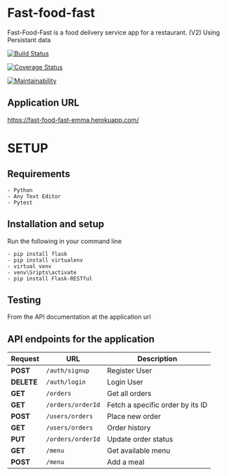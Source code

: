 # Fast-food-fast
Fast-Food-Fast is a food delivery service app for a restaurant. (V2) Using Persistant data

[![Build Status](https://travis-ci.com/Opio-Emmanuel-Omona/Fast-food-fast.svg?branch=feedback)](https://travis-ci.com/Opio-Emmanuel-Omona/Fast-food-fast)

[![Coverage Status](https://coveralls.io/repos/github/Opio-Emmanuel-Omona/Fast-food-fast/badge.svg?branch=feedback)](https://coveralls.io/github/Opio-Emmanuel-Omona/Fast-food-fast?branch=feedback)

[![Maintainability](https://api.codeclimate.com/v1/badges/72822b2801edfcc8895b/maintainability)](https://codeclimate.com/github/Opio-Emmanuel-Omona/Fast-food-fast/maintainability)


## Application URL
https://fast-food-fast-emma.herokuapp.com/

# SETUP
## Requirements
    - Python
    - Any Text Editor
    - Pytest

## Installation and setup
Run the following in your command line

    - pip install flask
    - pip install virtualenv
    - virtual venv
    - venv\Sripts\activate 
    - pip install Flask-RESTful

## Testing
From the API documentation at the application url


## API endpoints for the application
Request|URL|Description
---|---|---
**POST**|`/auth/signup`|Register User
**DELETE**|`/auth/login`|Login User
**GET**|`/orders`|Get all orders
**GET**|`/orders/orderId`|Fetch a specific order by its ID
**POST**|`/users/orders`|Place new order
**GET**|`/users/orders`|Order history
**PUT**|`/orders/orderId`|Update order status
**GET**|`/menu`|Get available menu
**POST**|`/menu`|Add a meal